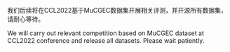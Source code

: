 我们后续将在CCL2022基于MuCGEC数据集开展相关评测，并开源所有数据集，请耐心等待。

We will carry out relevant competition based on MuCGEC dataset at CCL2022 conference and release all datasets. Please wait patiently.